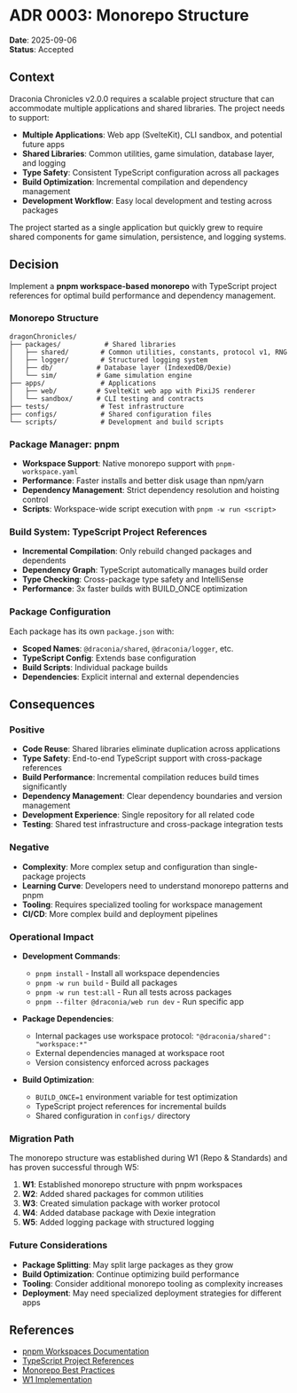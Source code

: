 <!-- markdownlint-disable -->

# ADR 0003: Monorepo Structure

**Date**: 2025-09-06  
**Status**: Accepted

## Context

Draconia Chronicles v2.0.0 requires a scalable project structure that can accommodate multiple applications and shared libraries. The project needs to support:

- **Multiple Applications**: Web app (SvelteKit), CLI sandbox, and potential future apps
- **Shared Libraries**: Common utilities, game simulation, database layer, and logging
- **Type Safety**: Consistent TypeScript configuration across all packages
- **Build Optimization**: Incremental compilation and dependency management
- **Development Workflow**: Easy local development and testing across packages

The project started as a single application but quickly grew to require shared components for game simulation, persistence, and logging systems.

## Decision

Implement a **pnpm workspace-based monorepo** with TypeScript project references for optimal build performance and dependency management.

### Monorepo Structure

```
dragonChronicles/
├── packages/           # Shared libraries
│   ├── shared/        # Common utilities, constants, protocol v1, RNG
│   ├── logger/        # Structured logging system
│   ├── db/           # Database layer (IndexedDB/Dexie)
│   └── sim/          # Game simulation engine
├── apps/              # Applications
│   ├── web/          # SvelteKit web app with PixiJS renderer
│   └── sandbox/      # CLI testing and contracts
├── tests/             # Test infrastructure
├── configs/           # Shared configuration files
└── scripts/           # Development and build scripts
```

### Package Manager: pnpm

- **Workspace Support**: Native monorepo support with `pnpm-workspace.yaml`
- **Performance**: Faster installs and better disk usage than npm/yarn
- **Dependency Management**: Strict dependency resolution and hoisting control
- **Scripts**: Workspace-wide script execution with `pnpm -w run <script>`

### Build System: TypeScript Project References

- **Incremental Compilation**: Only rebuild changed packages and dependents
- **Dependency Graph**: TypeScript automatically manages build order
- **Type Checking**: Cross-package type safety and IntelliSense
- **Performance**: 3x faster builds with BUILD_ONCE optimization

### Package Configuration

Each package has its own `package.json` with:
- **Scoped Names**: `@draconia/shared`, `@draconia/logger`, etc.
- **TypeScript Config**: Extends base configuration
- **Build Scripts**: Individual package builds
- **Dependencies**: Explicit internal and external dependencies

## Consequences

### Positive

- **Code Reuse**: Shared libraries eliminate duplication across applications
- **Type Safety**: End-to-end TypeScript support with cross-package references
- **Build Performance**: Incremental compilation reduces build times significantly
- **Dependency Management**: Clear dependency boundaries and version management
- **Development Experience**: Single repository for all related code
- **Testing**: Shared test infrastructure and cross-package integration tests

### Negative

- **Complexity**: More complex setup and configuration than single-package projects
- **Learning Curve**: Developers need to understand monorepo patterns and pnpm
- **Tooling**: Requires specialized tooling for workspace management
- **CI/CD**: More complex build and deployment pipelines

### Operational Impact

- **Development Commands**:
  - `pnpm install` - Install all workspace dependencies
  - `pnpm -w run build` - Build all packages
  - `pnpm -w run test:all` - Run all tests across packages
  - `pnpm --filter @draconia/web run dev` - Run specific app

- **Package Dependencies**:
  - Internal packages use workspace protocol: `"@draconia/shared": "workspace:*"`
  - External dependencies managed at workspace root
  - Version consistency enforced across packages

- **Build Optimization**:
  - `BUILD_ONCE=1` environment variable for test optimization
  - TypeScript project references for incremental builds
  - Shared configuration in `configs/` directory

### Migration Path

The monorepo structure was established during W1 (Repo & Standards) and has proven successful through W5:

1. **W1**: Established monorepo structure with pnpm workspaces
2. **W2**: Added shared packages for common utilities
3. **W3**: Created simulation package with worker protocol
4. **W4**: Added database package with Dexie integration
5. **W5**: Added logging package with structured logging

### Future Considerations

- **Package Splitting**: May split large packages as they grow
- **Build Optimization**: Continue optimizing build performance
- **Tooling**: Consider additional monorepo tooling as complexity increases
- **Deployment**: May need specialized deployment strategies for different apps

## References

- [pnpm Workspaces Documentation](https://pnpm.io/workspaces)
- [TypeScript Project References](https://www.typescriptlang.org/docs/handbook/project-references.html)
- [Monorepo Best Practices](https://monorepo.tools/)
- [W1 Implementation](../engineering/development-workflow.md)
